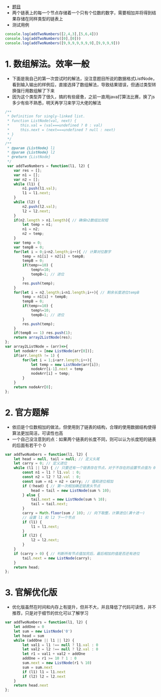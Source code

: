 - [题目](https://leetcode-cn.com/problems/add-two-numbers/)
- 两个链表上的每一个节点存储着一个只有个位数的数字，需要相加并将得到结果存储在同样类型的链表上
- 测试用例
```javascript
console.log(addTwoNumbers([2,4,3],[5,6,4]))
console.log(addTwoNumbers([0],[0]))
console.log(addTwoNumbers([9,9,9,9,9,9,9],[9,9,9,9]))
```
# 1. 数组解法。效率一般

- 下面是我自己的第一次尝试时的解法，没注意题目所说的数据格式ListNode，看到输入输出的样例后，直接选择了数组解法，导致结果错误，但通过类型转换强行用数组解了下来
- 因为这个类型弄了很久，搞的有些疲惫，之前一直用java打算法比赛，换了js多少有些不熟悉，明天再学习来学习大佬的解法
```javascript
/**
 * Definition for singly-linked list.
 * function ListNode(val, next) {
 *     this.val = (val===undefined ? 0 : val)
 *     this.next = (next===undefined ? null : next)
 * }
 */
/**
 * @param {ListNode} l1
 * @param {ListNode} l2
 * @return {ListNode}
 */
 var addTwoNumbers = function(l1, l2) {
    var res = [];
    var n1 = [];
    var n2 = [];
    while (l1) {
		n1.push(l1.val);
		l1 = l1.next;
	}
	while (l2) {
		n2.push(l2.val);
		l2 = l2.next;
	}
    if(n2.length > n1.length){ // 确保n2数组比较短
        let temp = n1;
        n1 = n2;
        n2 = temp;
    }
    var temp = 0;
    var tempB = 0;
    for(let i = 0;i<n2.length;i++){ // 计算对位数字
        temp = n1[i] + n2[i] + tempB;
        tempB = 0;
        if(temp>=10) {
            temp%=10;
            tempB=1; // 进位
        }
        res.push(temp);
    }
    for(let i = n2.length;i<n1.length;i++){ // 剩余长度进位tempB
        temp = n1[i] + tempB;
        tempB = 0;
        if(temp>=10) {
            temp%=10;
            tempB=1; // 进位
        }
        res.push(temp);
    }
    if(tempB == 1) res.push(1);
    return array2ListNode(res);
};
var array2ListNode = (arr)=>{
    let nodeArr = [new ListNode(arr[0])];
    if(arr.length != 1) {
        for(let i = 1;i<arr.length;i++){
            let temp = new ListNode(arr[i]);
            nodeArr[i-1].next = temp
            nodeArr[i] = temp;
        }
    }
    return nodeArr[0];
};
```
# 2. 官方题解

- 依旧是个位数相加的做法，但使用到了链表的结构，合理的使用数据结构使得算法更加简洁，可读性也高
- 一个自己没注意到的点：如果两个链表的长度不同，则可以认为长度短的链表的后面有若干个 0 
```javascript
var addTwoNumbers = function(l1, l2) {
    let head = null, tail = null; // 定义头尾
    let carry = 0; // 定义进位
    while (l1 || l2) { // 只要还有一个链表存在节点，对于不存在的设置节点值为 0 即可
        const n1 = l1 ? l1.val : 0;
        const n2 = l2 ? l2.val : 0;
        const sum = n1 + n2 + carry; // 值和进位相加
        if (!head) { // 第一次相加确定链表头节点
            head = tail = new ListNode(sum % 10);
        } else {
            tail.next = new ListNode(sum % 10); 
            tail = tail.next;
        }
        carry = Math.floor(sum / 10); // 向下取整，计算进位(满十进一)
        // 设置 l1 和 l2 下一个节点
        if (l1) {
            l1 = l1.next; 
        }
        if (l2) {
            l2 = l2.next;
        }
    }
    if (carry > 0) { // 判断所有节点值加完后，最后相加的值是否还有进位
        tail.next = new ListNode(carry);
    }
    return head;
};
```
# 3. 官解优化版

- 优化版虽然在时间和内存上有提升，但并不大，并且降低了代码可读性，并不推荐，只是对于细节的优化可以了解学习
```javascript
var addTwoNumbers = function(l1, l2) {
    let addOne = 0
    let sum = new ListNode('0')
    let head = sum
    while (addOne || l1 || l2) {
        let val1 = l1 !== null ? l1.val : 0
        let val2 = l2 !== null ? l2.val : 0
        let r1 = val1 + val2 + addOne
        addOne = r1 >= 10 ? 1 : 0
        sum.next = new ListNode(r1 % 10)
        sum = sum.next 
        if (l1) l1 = l1.next 
        if (l2) l2 = l2.next 
    }
    return head.next
};
```
